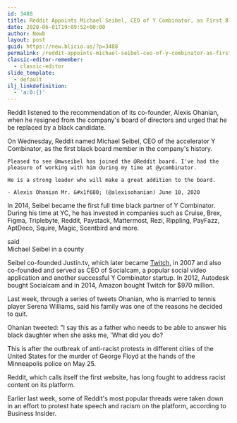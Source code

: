 ```yaml
---
id: 3488
title: Reddit Appoints Michael Seibel, CEO of Y Combinator, as First Black Board Member
date: 2020-06-01T19:09:52+00:00
author: Newb
layout: post
guid: https://new.blicio.us/?p=3488
permalink: /reddit-appoints-michael-seibel-ceo-of-y-combinator-as-first-black-board-member/
classic-editor-remember:
  - classic-editor
slide_template:
  - default
ilj_linkdefinition:
  - 'a:0:{}'
---
```

Reddit listened to the recommendation of its co-founder, Alexis Ohanian, when he resigned from the company's board of directors and urged that he be replaced by a black candidate.

On Wednesday, Reddit named Michael Seibel, CEO of the accelerator Y Combinator, as the first black board member in the company's history.

    Pleased to see @mwseibel has joined the @Reddit board. I've had the pleasure of working with him during my time at @ycombinator.
    
    He is a strong leader who will make a great addition to the board.
    
    - Alexis Ohanian Mr. &#x1f680; (@alexisohanian) June 10, 2020

In 2014, Seibel became the first full time black partner of Y Combinator. During his time at YC, he has invested in companies such as Cruise, Brex, Figma, Triplebyte, Reddit, Paystack, Mattermost, Rezi, Rippling, PayFazz, AptDeco, Squire, Magic, Scentbird and more. 

said  
Michael Seibel in a county

Seibel co-founded Justin.tv, which later became [Twitch](https://new.blicio.us/how-twitch-got-started-what-happened-to-justin-tv/), in 2007 and also co-founded and served as CEO of Socialcam, a popular social video application and another successful Y Combinator startup. In 2012, Autodesk bought Socialcam and in 2014, Amazon bought Twitch for $970 million.

Last week, through a series of tweets Ohanian, who is married to tennis player Serena Williams, said his family was one of the reasons he decided to quit. 

Ohanian tweeted: "I say this as a father who needs to be able to answer his black daughter when she asks me, 'What did you do?

This is after the outbreak of anti-racist protests in different cities of the United States for the murder of George Floyd at the hands of the Minneapolis police on May 25. 

Reddit, which calls itself the first website, has long fought to address racist content on its platform.

Earlier last week, some of Reddit's most popular threads were taken down in an effort to protest hate speech and racism on the platform, according to Business Insider.